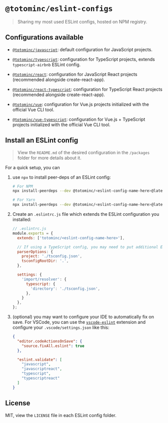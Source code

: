 # `@totominc/eslint-configs`

> Sharing my most used ESLint configs, hosted on NPM registry.

## Configurations available

- [`@totominc/javascript`](https://github.com/TotomInc/eslint-configs/tree/master/packages/eslint-config-javascript): default configuration for JavaScript projects.

- [`@totominc/typescript`](https://github.com/TotomInc/eslint-configs/tree/master/packages/eslint-config-typescript): configuration for TypeScript projects, extends `typescript-airbnb` ESLint config.

- [`@totominc/react`](https://github.com/TotomInc/eslint-configs/tree/master/packages/eslint-config-react): configuration for JavaScript React projects (recommended alongside create-react-app).

- [`@totominc/react-typescript`](https://github.com/TotomInc/eslint-configs/tree/master/packages/eslint-config-react-typescript): configuration for TypeScript React projects (recommended alongside create-react-app).

- [`@totominc/vue`](https://github.com/TotomInc/eslint-configs/tree/master/packages/eslint-config-vue): configuration for Vue.js projects initialized with the official Vue CLI tool.

- [`@totominc/vue-typescript`](https://github.com/TotomInc/eslint-configs/tree/master/packages/eslint-config-vue-typescript): configuration for Vue.js + TypeScript projects initialized with the official Vue CLI tool.

## Install an ESLint config

> View the `README.md` of the desired configuration in the `/packages` folder for more details about it.

For a quick setup, you can

1. use `npx` to install peer-deps of an ESLint config:

    ```bash
    # For NPM
    npx install-peerdeps --dev @totominc/<eslint-config-name-here>@latest

    # For Yarn
    npx install-peerdeps --dev @totominc/<eslint-config-name-here>@latest --yarn
    ```

2. Create an `.eslintrc.js` file which extends the ESLint configuration you installed:

    ```javascript
    // .eslintrc.js
    module.exports = {
      extends: ['totominc/<eslint-config-name-here>'],

      // If using a TypeScript config, you may need to put additional ESLint settings such as:
      parserOptions: {
        project: './tsconfig.json',
        tsconfigRootDir: '.',
      },

      settings: {
        'import/resolver': {
          typescript: {
            'directory': './tsconfig.json',
          },
        }
      },
    };
    ```

3. (optional) you may want to configure your IDE to automatically fix on save. For VSCode, you can use the
[`vscode-eslint`](https://marketplace.visualstudio.com/items?itemName=dbaeumer.vscode-eslint) extension and configure
your `.vscode/settings.json` like this:

    ```json
    {
      "editor.codeActionsOnSave": {
        "source.fixAll.eslint": true
      },

      "eslint.validate": [
        "javascript",
        "javascriptreact",
        "typescript",
        "typescriptreact"
      ]
    }
    ```

## License

MIT, view the `LICENSE` file in each ESLint config folder.
